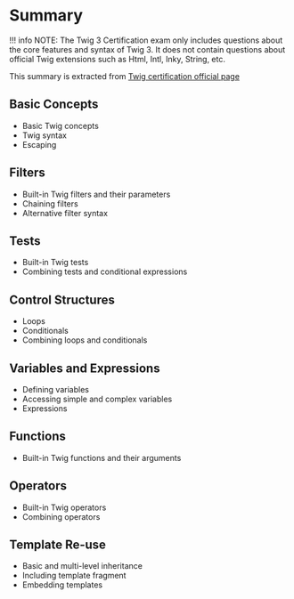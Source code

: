 # Summary


!!! info
    NOTE: The Twig 3 Certification exam only includes questions about the core features and syntax of Twig 3. It does not contain questions about official Twig extensions such as Html, Intl, Inky, String, etc.


This summary is extracted from [Twig certification official page](https://certification.symfony.com/exams/twig.html)


## Basic Concepts

* Basic Twig concepts
* Twig syntax
* Escaping

## Filters

* Built-in Twig filters and their parameters
* Chaining filters
* Alternative filter syntax

## Tests

* Built-in Twig tests
* Combining tests and conditional expressions

## Control Structures

* Loops
* Conditionals
* Combining loops and conditionals

## Variables and Expressions

* Defining variables
* Accessing simple and complex variables
* Expressions

## Functions

* Built-in Twig functions and their arguments

## Operators

* Built-in Twig operators
* Combining operators

## Template Re-use

* Basic and multi-level inheritance
* Including template fragment
* Embedding templates
